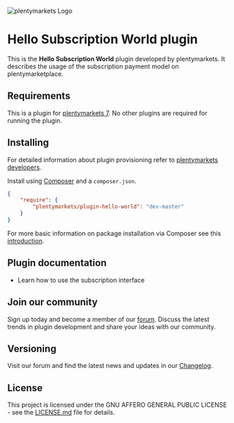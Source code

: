 ![plentymarkets Logo](http://www.plentymarkets.eu/layout/pm/images/logo/plentymarkets-logo.jpg)

# Hello Subscription World plugin

This is the **Hello Subscription World** plugin developed by plentymarkets. It describes the usage of the subscription payment model on plentymarketplace.

## Requirements

This is a plugin for [plentymarkets 7](https://www.plentymarkets.com). No other plugins are required for running the plugin.

## Installing

For detailed information about plugin provisioning refer to [plentymarkets developers](https://developers.plentymarkets.com/dev-doc/basics#plugin-provisioning).


Install using [Composer](https://getcomposer.org/) and a `composer.json`.

```json
{
    "require": {
        "plentymarkets/plugin-hello-world": "dev-master"
    }
}
```

For more basic information on package installation via Composer see this [introduction](https://getcomposer.org/doc/01-basic-usage.md).

## Plugin documentation

- Learn how to use the subscription interface

## Join our community

Sign up today and become a member of our [forum](https://forum.plentymarkets.com/c/plugin-entwicklung). Discuss the latest trends in plugin development and share your ideas with our community.

## Versioning

Visit our forum and find the latest news and updates in our [Changelog](https://forum.plentymarkets.com/c/changelog?order=created).

## License

This project is licensed under the GNU AFFERO GENERAL PUBLIC LICENSE - see the [LICENSE.md](/LICENSE.md) file for details.

